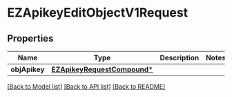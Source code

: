 # EZApikeyEditObjectV1Request

## Properties
Name | Type | Description | Notes
------------ | ------------- | ------------- | -------------
**objApikey** | [**EZApikeyRequestCompound***](EZApikeyRequestCompound.md) |  | 

[[Back to Model list]](../README.md#documentation-for-models) [[Back to API list]](../README.md#documentation-for-api-endpoints) [[Back to README]](../README.md)



